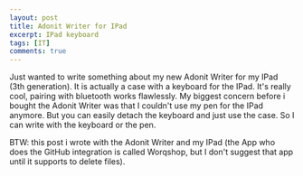 ```yaml
---
layout: post
title: Adonit Writer for IPad
excerpt: IPad keyboard
tags: [IT]
comments: true
---
```



Just wanted to write something about my new Adonit Writer for my IPad (3th generation). It is actually a case with a keyboard for the IPad. It's really cool, pairing with bluetooth works flawlessly. My biggest concern before i bought the Adonit Writer was that I couldn't use my pen for the IPad anymore. But you can easily detach the keyboard and just use the case. So I can write with the keyboard or the pen. 

BTW: this post i wrote with the Adonit Writer and my IPad (the App who does the GitHub integration is called Worqshop, but I don't suggest that app until it supports to delete files).
